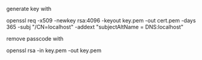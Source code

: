 

generate key with 

openssl req -x509 -newkey rsa:4096 -keyout key.pem -out cert.pem -days 365 -subj "/CN=localhost" -addext "subjectAltName = DNS:localhost"

remove passcode with 

openssl rsa -in key.pem -out key.pem
